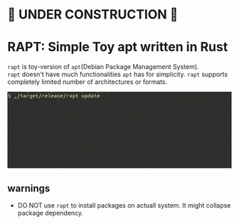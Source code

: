 # 🚧 UNDER CONSTRUCTION 🚧
  
# RAPT: Simple Toy apt written in Rust
`rapt` is toy-version of `apt`(Debian Package Management System).  
`rapt` doesn't have much functionalities `apt` has for simplicity. `rapt` supports completely limited number of architectures or formats.
  
![rapt-update](img/rapt-update-short.gif)


## warnings
- DO NOT use `rapt` to install packages on actuall system. It might collapse package dependency.